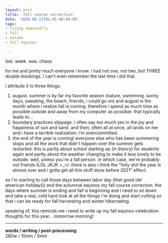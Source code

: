 ```yaml
---
layout: post
title: 'fall course correction'
date: '2020-09-21T01:45:00-04:00'
tags:
- living seasonally
- fall
- autumn
- fall equinox

--- 
```




last. week. was. chaos. 

for me and pretty much everyone i know. i had not one, not two, but THREE double-bookings. i can't even remember the last time i did that. 

i attribute it to three things: 

1. august. summer is by far my favorite season (nature, swimming, sunny days, sweating, the beach, friends, i could go on) and august is the month where i realize fall is coming. therefore i spend as much time as possible outside and away from my computer as possible. that typically leads to...
2. boundary practices slippage. i often say too much yes in the joy and happiness of sun and sand. and then, often all at once, all lands on me and i have a terrible realization: i'm overcommitted. 
3. the end of the year is coming! everyone else who has been summering stops and all the work that didn't happen over the summer gets restarted. this is partly about school starting up (in theory) for students again and partly about the weather changing to make it less lovely to be outside. well, unless you're a fall person. in which case, we're probably not friends (LOL JKJK >_>). there is also i think the "holy shit the year is almost over and i gotta get all this stuff done before 2021" effect.

so i'm starting to call those days between labor day (that good ole' american holiday()) and the autumnal equinox my fall course correction. the days where summer is ending and fall is beginning and i need to sit down and take a real, cold hard look at all the things i'm doing and start cutting so that i can be ready for fall harvesting and winter hibernating. 

speaking of, this reminds me i need to write up my fall equinox celebration thoughts for this year... tomorrow morning!

---



<!-- {:target="_blank"} -->

<!-- hyperlink bank -->


<!-- &#042; = asterisk -->
<!-- &#039; = single quote '-->

**words / writing / post-processing**  
280w / 10min / 5min